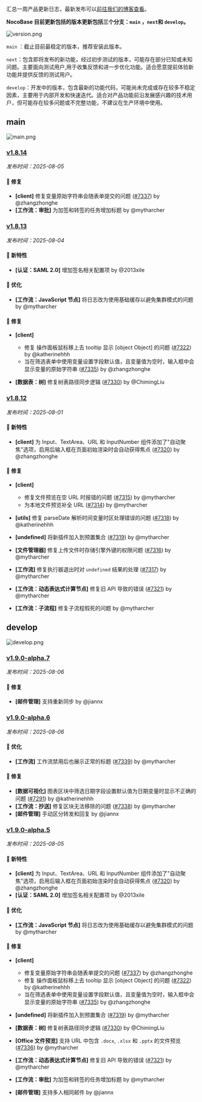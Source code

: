 汇总一周产品更新日志，最新发布可以[前往我们的博客查看](https://www.nocobase.com/cn/blog/timeline)。

**NocoBase 目前更新包括的版本更新包括三个分支：`main` ，`next`和 `develop`。**

![version.png](https://static-docs.nocobase.com/ba5f04e27e99c625cb3822da5df07860.png)

`main` ：截止目前最稳定的版本，推荐安装此版本。

`next`：包含即将发布的新功能，经过初步测试的版本，可能存在部分已知或未知问题。主要面向测试用户,用于收集反馈和进一步优化功能。适合愿意提前体验新功能并提供反馈的测试用户。

`develop`：开发中的版本，包含最新的功能代码，可能尚未完成或存在较多不稳定因素，主要用于内部开发和快速迭代。适合对产品功能前沿发展感兴趣的技术用户，但可能存在较多问题或不完整功能，不建议在生产环境中使用。

## main

![main.png](https://static-docs.nocobase.com/47a3c71734c1d0f908b51f9ebd53c0ac.png)

### [v1.8.14](https://www.nocobase.com/cn/blog/v1.8.14)

*发布时间：2025-08-05*

#### 🐛 修复

- **[client]** 修复变量原始字符串会随表单提交的问题 ([#7337](https://github.com/nocobase/nocobase/pull/7337)) by @zhangzhonghe
- **[工作流：审批]** 为加签和转签的任务增加标题 by @mytharcher

### [v1.8.13](https://www.nocobase.com/cn/blog/v1.8.13)

*发布时间：2025-08-04*

#### 🎉 新特性

- **[认证：SAML 2.0]** 增加签名相关配置项 by @2013xile

#### 🚀 优化

- **[工作流：JavaScript 节点]** 将日志改为使用基础缓存以避免集群模式的问题 by @mytharcher

#### 🐛 修复

- **[client]**

  - 修复 操作面板鼠标移上去 tooltip 显示 [object Object] 的问题 ([#7322](https://github.com/nocobase/nocobase/pull/7322)) by @katherinehhh
  - 当在筛选表单中使用变量设置字段默认值，且变量值为空时，输入框中会显示变量的原始字符串 ([#7335](https://github.com/nocobase/nocobase/pull/7335)) by @zhangzhonghe
- **[数据表：树]** 修复树表路径同步逻辑 ([#7330](https://github.com/nocobase/nocobase/pull/7330)) by @ChimingLiu

### [v1.8.12](https://www.nocobase.com/cn/blog/v1.8.12)

*发布时间：2025-08-01*

#### 🎉 新特性

- **[client]** 为 Input、TextArea、URL 和 InputNumber 组件添加了"自动聚焦"选项，启用后输入框在页面初始渲染时会自动获得焦点 ([#7320](https://github.com/nocobase/nocobase/pull/7320)) by @zhangzhonghe

#### 🐛 修复

- **[client]**

  - 修复文件预览在空 URL 时报错的问题 ([#7315](https://github.com/nocobase/nocobase/pull/7315)) by @mytharcher
  - 为本地文件预览补全 URL ([#7314](https://github.com/nocobase/nocobase/pull/7314)) by @mytharcher
- **[utils]** 修复 parseDate 解析时间变量时区处理错误的问题 ([#7318](https://github.com/nocobase/nocobase/pull/7318)) by @katherinehhh
- **[undefined]** 将新插件加入到预置集合 ([#7319](https://github.com/nocobase/nocobase/pull/7319)) by @mytharcher
- **[文件管理器]** 修复上传文件时存储引擎外键的权限问题 ([#7316](https://github.com/nocobase/nocobase/pull/7316)) by @mytharcher
- **[工作流]** 修复执行器退出时对 `undefined` 结果的处理 ([#7317](https://github.com/nocobase/nocobase/pull/7317)) by @mytharcher
- **[工作流：动态表达式计算节点]** 修复旧 API 导致的错误 ([#7321](https://github.com/nocobase/nocobase/pull/7321)) by @mytharcher
- **[工作流：子流程]** 修复子流程假死的问题 by @mytharcher

## develop

![develop.png](https://static-docs.nocobase.com/7fcdd9456a17286d8a439eee52bcb8d2.png)

### [v1.9.0-alpha.7](https://www.nocobase.com/cn/blog/v1.9.0-alpha.7)

*发布时间：2025-08-06*

#### 🐛 修复

- **[邮件管理]** 支持重新同步 by @jiannx

### [v1.9.0-alpha.6](https://www.nocobase.com/cn/blog/v1.9.0-alpha.6)

*发布时间：2025-08-06*

#### 🚀 优化

- **[工作流]** 工作流禁用后也展示正常的标题 ([#7339](https://github.com/nocobase/nocobase/pull/7339)) by @mytharcher

#### 🐛 修复

- **[数据可视化]** 图表区块中筛选日期字段设置默认值为日期变量时显示不正确的问题 ([#7291](https://github.com/nocobase/nocobase/pull/7291)) by @katherinehhh
- **[工作流：抄送]** 修复区块无法移除的问题 ([#7338](https://github.com/nocobase/nocobase/pull/7338)) by @mytharcher
- **[邮件管理]** 手动区分转发和回复 by @jiannx

### [v1.9.0-alpha.5](https://www.nocobase.com/cn/blog/v1.9.0-alpha.5)

*发布时间：2025-08-05*

#### 🎉 新特性

- **[client]** 为 Input、TextArea、URL 和 InputNumber 组件添加了"自动聚焦"选项，启用后输入框在页面初始渲染时会自动获得焦点 ([#7320](https://github.com/nocobase/nocobase/pull/7320)) by @zhangzhonghe
- **[认证：SAML 2.0]** 增加签名相关配置项 by @2013xile

#### 🚀 优化

- **[工作流：JavaScript 节点]** 将日志改为使用基础缓存以避免集群模式的问题 by @mytharcher

#### 🐛 修复

- **[client]**

  - 修复变量原始字符串会随表单提交的问题 ([#7337](https://github.com/nocobase/nocobase/pull/7337)) by @zhangzhonghe
  - 修复 操作面板鼠标移上去 tooltip 显示 [object Object] 的问题 ([#7322](https://github.com/nocobase/nocobase/pull/7322)) by @katherinehhh
  - 当在筛选表单中使用变量设置字段默认值，且变量值为空时，输入框中会显示变量的原始字符串 ([#7335](https://github.com/nocobase/nocobase/pull/7335)) by @zhangzhonghe
- **[undefined]** 将新插件加入到预置集合 ([#7319](https://github.com/nocobase/nocobase/pull/7319)) by @mytharcher
- **[数据表：树]** 修复树表路径同步逻辑 ([#7330](https://github.com/nocobase/nocobase/pull/7330)) by @ChimingLiu
- **[Office 文件预览]** 支持 URL 中包含 `.docx`, `.xlsx` 和 `.pptx` 的文件预览 ([#7336](https://github.com/nocobase/nocobase/pull/7336)) by @mytharcher
- **[工作流：动态表达式计算节点]** 修复旧 API 导致的错误 ([#7321](https://github.com/nocobase/nocobase/pull/7321)) by @mytharcher
- **[工作流：审批]** 为加签和转签的任务增加标题 by @mytharcher
- **[邮件管理]** 支持多人相同邮件 by @jiannx
